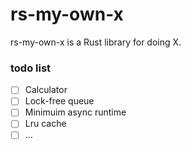 # rs-my-own-x

rs-my-own-x is a Rust library for doing X.

### todo list

- [ ] Calculator
- [ ] Lock-free queue
- [ ] Minimuim async runtime
- [ ] Lru cache
- [ ] ...